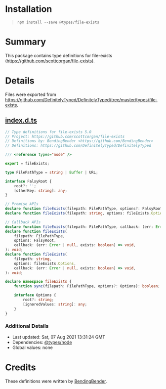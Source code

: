 # Installation
> `npm install --save @types/file-exists`

# Summary
This package contains type definitions for file-exists (https://github.com/scottcorgan/file-exists).

# Details
Files were exported from https://github.com/DefinitelyTyped/DefinitelyTyped/tree/master/types/file-exists.
## [index.d.ts](https://github.com/DefinitelyTyped/DefinitelyTyped/tree/master/types/file-exists/index.d.ts)
````ts
// Type definitions for file-exists 5.0
// Project: https://github.com/scottcorgan/file-exists
// Definitions by: BendingBender <https://github.com/BendingBender>
// Definitions: https://github.com/DefinitelyTyped/DefinitelyTyped

/// <reference types="node" />

export = fileExists;

type FilePathType = string | Buffer | URL;

interface FalsyRoot {
    root?: '';
    [otherKey: string]: any;
}

// Promise APIs
declare function fileExists(filepath: FilePathType, options?: FalsyRoot): Promise<boolean>;
declare function fileExists(filepath: string, options: fileExists.Options): Promise<boolean>;

// Callback APIs
declare function fileExists(filepath: FilePathType, callback: (err: Error | null, exists: boolean) => void): void;
declare function fileExists(
    filepath: FilePathType,
    options: FalsyRoot,
    callback: (err: Error | null, exists: boolean) => void,
): void;
declare function fileExists(
    filepath: string,
    options: fileExists.Options,
    callback: (err: Error | null, exists: boolean) => void,
): void;

declare namespace fileExists {
    function sync(filepath: FilePathType, options?: Options): boolean;

    interface Options {
        root?: string;
        [ignoredValues: string]: any;
    }
}

````

### Additional Details
 * Last updated: Sat, 07 Aug 2021 13:31:24 GMT
 * Dependencies: [@types/node](https://npmjs.com/package/@types/node)
 * Global values: none

# Credits
These definitions were written by [BendingBender](https://github.com/BendingBender).
